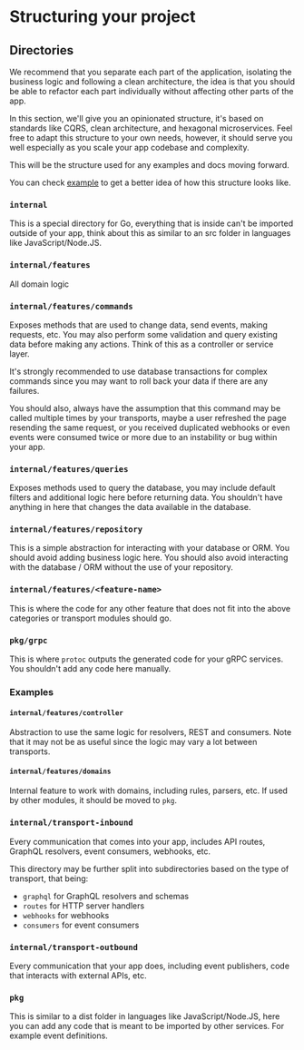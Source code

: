 # Structuring your project

## Directories

We recommend that you separate each part of the application, isolating the
business logic and following a clean architecture, the idea is that you should
be able to refactor each part individually without affecting other parts of the
app.

In this section, we'll give you an opinionated structure, it's based on
standards like CQRS, clean architecture, and hexagonal microservices. Feel free
to adapt this structure to your own needs, however, it should serve you well
especially as you scale your app codebase and complexity.

This will be the structure used for any examples and docs moving forward.

You can check [example](https://github.com/gothunder/thunder/tree/main/example)
to get a better idea of how this structure looks like.

### `internal`

This is a special directory for Go, everything that is inside can't be imported
outside of your app, think about this as similar to an src folder in languages
like JavaScript/Node.JS.

### `internal/features`

All domain logic

### `internal/features/commands`

Exposes methods that are used to change data, send events, making requests,
etc. You may also perform some validation and query existing data before making
any actions. Think of this as a controller or service layer.

It's strongly recommended to use database transactions for complex commands
since you may want to roll back your data if there are any failures.

You should also, always have the assumption that this command may be called
multiple times by your transports, maybe a user refreshed the page resending
the same request, or you received duplicated webhooks or even events were
consumed twice or more due to an instability or bug within your app.

### `internal/features/queries`

Exposes methods used to query the database, you may include default filters and
additional logic here before returning data. You shouldn't have anything in
here that changes the data available in the database.

### `internal/features/repository`

This is a simple abstraction for interacting with your database or ORM. You
should avoid adding business logic here. You should also avoid interacting with
the database / ORM without the use of your repository.

### `internal/features/<feature-name>`

This is where the code for any other feature that does not fit into the above
categories or transport modules should go.

### `pkg/grpc`

This is where `protoc` outputs the generated code for your gRPC services. You
shouldn't add any code here manually.

### Examples

#### `internal/features/controller`

Abstraction to use the same logic for resolvers, REST and consumers. Note that
it may not be as useful since the logic may vary a lot between transports.

#### `internal/features/domains`

Internal feature to work with domains, including rules, parsers, etc. If used
by other modules, it should be moved to `pkg`.

### `internal/transport-inbound`

Every communication that comes into your app, includes API routes, GraphQL
resolvers, event consumers, webhooks, etc.

This directory may be further split into subdirectories based on the type of
transport, that being:

- `graphql` for GraphQL resolvers and schemas
- `routes` for HTTP server handlers
- `webhooks` for webhooks
- `consumers` for event consumers

### `internal/transport-outbound`

Every communication that your app does, including event publishers, code that
interacts with external APIs, etc.

### `pkg`

This is similar to a dist folder in languages like JavaScript/Node.JS, here
you can add any code that is meant to be imported by other services. For
example event definitions.
